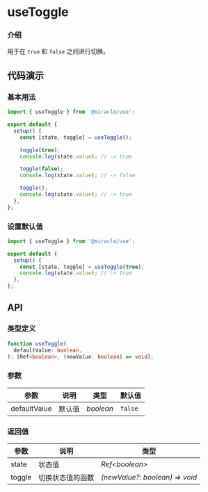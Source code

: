 # useToggle

### 介绍

用于在 `true` 和 `false` 之间进行切换。

## 代码演示

### 基本用法

```js
import { useToggle } from '@miracle/use';

export default {
  setup() {
    const [state, toggle] = useToggle();

    toggle(true);
    console.log(state.value); // -> true

    toggle(false);
    console.log(state.value); // -> false

    toggle();
    console.log(state.value); // -> true
  },
};
```

### 设置默认值

```js
import { useToggle } from '@miracle/use';

export default {
  setup() {
    const [state, toggle] = useToggle(true);
    console.log(state.value); // -> true
  },
};
```

## API

### 类型定义

```ts
function useToggle(
  defaultValue: boolean,
): [Ref<boolean>, (newValue: boolean) => void];
```

### 参数

| 参数         | 说明   | 类型      | 默认值  |
| ------------ | ------ | --------- | ------- |
| defaultValue | 默认值 | _boolean_ | `false` |

### 返回值

| 参数   | 说明             | 类型                           |
| ------ | ---------------- | ------------------------------ |
| state  | 状态值           | _Ref\<boolean>_                |
| toggle | 切换状态值的函数 | _(newValue?: boolean) => void_ |
